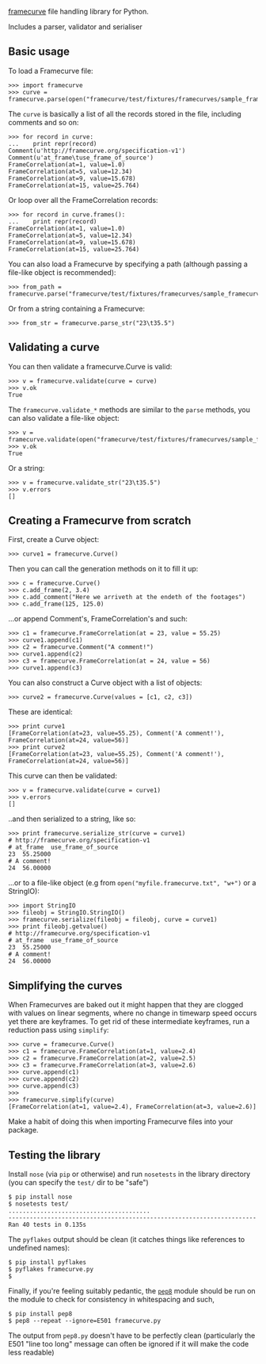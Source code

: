 [framecurve](http://framecurve.org) file handling library for Python.

Includes a parser, validator and serialiser

## Basic usage

To load a Framecurve file:

    >>> import framecurve
    >>> curve = framecurve.parse(open("framecurve/test/fixtures/framecurves/sample_framecurve1.framecurve.txt"))

The `curve` is basically a list of all the records stored in the file,
including comments and so on:

    >>> for record in curve:
    ...    print repr(record)
    Comment(u'http://framecurve.org/specification-v1')
    Comment(u'at_frame\tuse_frame_of_source')
    FrameCorrelation(at=1, value=1.0)
    FrameCorrelation(at=5, value=12.34)
    FrameCorrelation(at=9, value=15.678)
    FrameCorrelation(at=15, value=25.764)

Or loop over all the FrameCorrelation records:

    >>> for record in curve.frames():
    ...    print repr(record)
    FrameCorrelation(at=1, value=1.0)
    FrameCorrelation(at=5, value=12.34)
    FrameCorrelation(at=9, value=15.678)
    FrameCorrelation(at=15, value=25.764)


You can also load a Framecurve by specifying a path (although passing a file-like object is recommended):

    >>> from_path = framecurve.parse("framecurve/test/fixtures/framecurves/sample_framecurve1.framecurve.txt")

Or from a string containing a Framecurve:

    >>> from_str = framecurve.parse_str("23\t35.5")

## Validating a curve

You can then validate a framecurve.Curve is valid:

    >>> v = framecurve.validate(curve = curve)
    >>> v.ok
    True

The `framecurve.validate_*` methods are similar to the `parse`
methods, you can also validate a file-like object:

    >>> v = framecurve.validate(open("framecurve/test/fixtures/framecurves/sample_framecurve1.framecurve.txt"))
    >>> v.ok
    True

Or a string:

    >>> v = framecurve.validate_str("23\t35.5")
    >>> v.errors
    []

## Creating a Framecurve from scratch

First, create a Curve object:

    >>> curve1 = framecurve.Curve()

Then you can call the generation methods on it to fill it up:

    >>> c = framecurve.Curve()
    >>> c.add_frame(2, 3.4)
    >>> c.add_comment("Here we arriveth at the endeth of the footages")
    >>> c.add_frame(125, 125.0)

...or append Comment's, FrameCorrelation's and such:

    >>> c1 = framecurve.FrameCorrelation(at = 23, value = 55.25)
    >>> curve1.append(c1)
    >>> c2 = framecurve.Comment("A comment!")
    >>> curve1.append(c2)
    >>> c3 = framecurve.FrameCorrelation(at = 24, value = 56)
    >>> curve1.append(c3)

You can also construct a Curve object with a list of objects:

    >>> curve2 = framecurve.Curve(values = [c1, c2, c3])

These are identical:

    >>> print curve1
    [FrameCorrelation(at=23, value=55.25), Comment('A comment!'), FrameCorrelation(at=24, value=56)]
    >>> print curve2
    [FrameCorrelation(at=23, value=55.25), Comment('A comment!'), FrameCorrelation(at=24, value=56)]


This curve can then be validated:

    >>> v = framecurve.validate(curve = curve1)
    >>> v.errors
    []


..and then serialized to a string, like so:

    >>> print framecurve.serialize_str(curve = curve1)
    # http://framecurve.org/specification-v1
    # at_frame  use_frame_of_source
    23  55.25000
    # A comment!
    24  56.00000


...or to a file-like object (e.g from `open("myfile.framecurve.txt", "w+")` or a StringIO):

    >>> import StringIO
    >>> fileobj = StringIO.StringIO()
    >>> framecurve.serialize(fileobj = fileobj, curve = curve1)
    >>> print fileobj.getvalue()
    # http://framecurve.org/specification-v1
    # at_frame  use_frame_of_source
    23  55.25000
    # A comment!
    24  56.00000

## Simplifying the curves

When Framecurves are baked out it might happen that they are clogged with values on linear segments,
where no change in timewarp speed occurs yet there are keyframes. To get rid of these intermediate keyframes,
run a reduction pass using `simplify`:

    >>> curve = framecurve.Curve()
    >>> c1 = framecurve.FrameCorrelation(at=1, value=2.4)
    >>> c2 = framecurve.FrameCorrelation(at=2, value=2.5)
    >>> c3 = framecurve.FrameCorrelation(at=3, value=2.6)
    >>> curve.append(c1)
    >>> curve.append(c2)
    >>> curve.append(c3)
    >>> 
    >>> framecurve.simplify(curve)
    [FrameCorrelation(at=1, value=2.4), FrameCorrelation(at=3, value=2.6)]

Make a habit of doing this when importing Framecurve files into your package.

## Testing the library

Install `nose` (via `pip` or otherwise) and run `nosetests` in the
library directory (you can specify the `test/` dir to be "safe")

    $ pip install nose
    $ nosetests test/
    ........................................
    ----------------------------------------------------------------------
    Ran 40 tests in 0.135s

The `pyflakes` output should be clean (it catches things like
references to undefined names):

    $ pip install pyflakes
    $ pyflakes framecurve.py
    $

Finally, if you're feeling suitably pedantic, the
[`pep8`](http://pypi.python.org/pypi/pep8/) module should be run on
the module to check for consistency in whitespacing and such,

    $ pip install pep8
    $ pep8 --repeat --ignore=E501 framecurve.py

The output from `pep8.py` doesn't have to be perfectly clean
(particularly the E501 "line too long" message can often be ignored if
it will make the code less readable)
